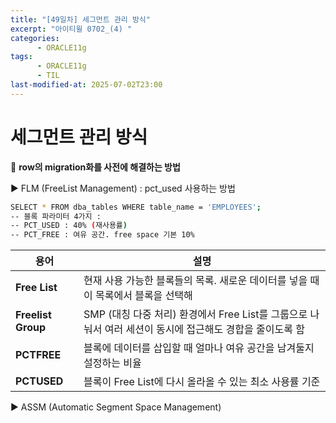 ```yaml
---
title: "[49일차] 세그먼트 관리 방식"
excerpt: "아이티윌 0702_(4) "
categories:
      - ORACLE11g
tags:
      - ORACLE11g
      - TIL
last-modified-at: 2025-07-02T23:00
---
```


# 세그먼트 관리 방식

📌 **row의 migration화를 사전에 해결하는 방법** 

▶️ FLM (FreeList Management) : pct_used 사용하는 방법

```bash
SELECT * FROM dba_tables WHERE table_name = 'EMPLOYEES'; 
-- 블록 파라미터 4가지 : 
-- PCT_USED : 40% (재사용률)
-- PCT_FREE : 여유 공간. free space 기본 10%
```

| 용어 | 설명 |
| --- | --- |
| **Free List** | 현재 사용 가능한 블록들의 목록. 새로운 데이터를 넣을 때 이 목록에서 블록을 선택해 |
| **Freelist Group** | SMP (대칭 다중 처리) 환경에서 Free List를 그룹으로 나눠서 여러 세션이 동시에 접근해도 경합을 줄이도록 함 |
| **PCTFREE** | 블록에 데이터를 삽입할 때 얼마나 여유 공간을 남겨둘지 설정하는 비율 |
| **PCTUSED** | 블록이 Free List에 다시 올라올 수 있는 최소 사용률 기준 |

▶️ ASSM (Automatic Segment Space Management)